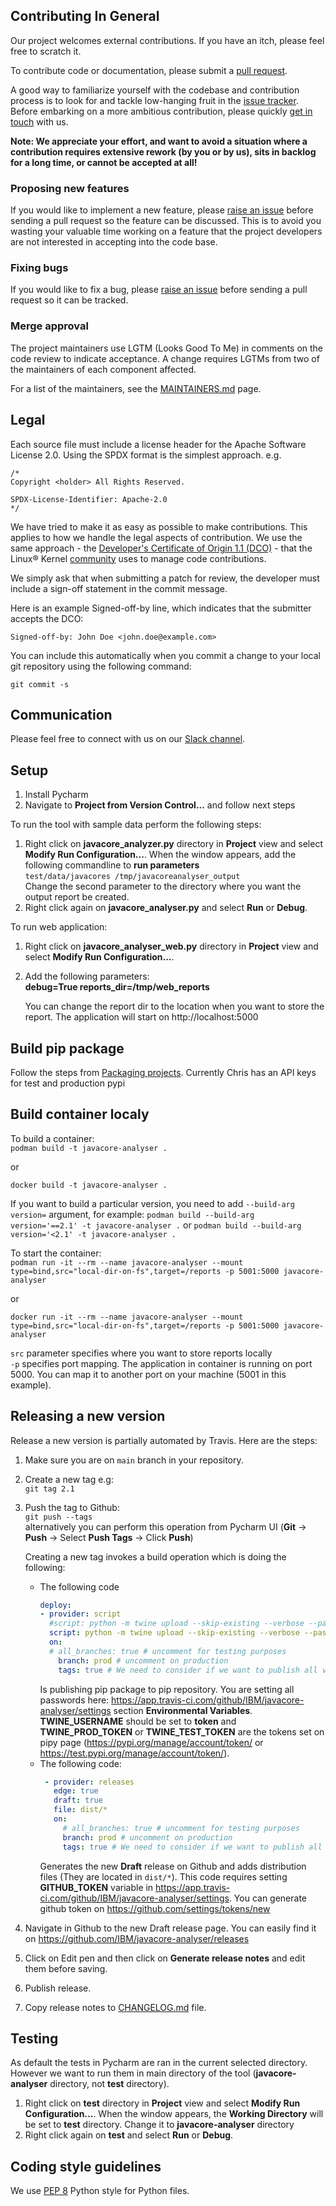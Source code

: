 ## Contributing In General
Our project welcomes external contributions. If you have an itch, please feel
free to scratch it.

To contribute code or documentation, please submit a [pull request](https://github.com/IBM/javacore-analyser/compare).

A good way to familiarize yourself with the codebase and contribution process is
to look for and tackle low-hanging fruit in the [issue tracker](https://github.com/ibm/javacore-analyser/issues).
Before embarking on a more ambitious contribution, please quickly [get in touch](#communication) with us.

**Note: We appreciate your effort, and want to avoid a situation where a contribution
requires extensive rework (by you or by us), sits in backlog for a long time, or
cannot be accepted at all!**

### Proposing new features

If you would like to implement a new feature, please 
[raise an issue](https://github.com/IBM/javacore-analyser/issues/new)
before sending a pull request so the feature can be discussed. This is to avoid
you wasting your valuable time working on a feature that the project developers
are not interested in accepting into the code base.

### Fixing bugs

If you would like to fix a bug, please [raise an issue](https://github.com/IBM/javacore-analyser/issues/new) before 
sending a pull request so it can be tracked.

### Merge approval

The project maintainers use LGTM (Looks Good To Me) in comments on the code
review to indicate acceptance. A change requires LGTMs from two of the
maintainers of each component affected.

For a list of the maintainers, see the [MAINTAINERS.md](MAINTAINERS.md) page.

## Legal

Each source file must include a license header for the Apache
Software License 2.0. Using the SPDX format is the simplest approach.
e.g.

```
/*
Copyright <holder> All Rights Reserved.

SPDX-License-Identifier: Apache-2.0
*/
```

We have tried to make it as easy as possible to make contributions. This
applies to how we handle the legal aspects of contribution. We use the
same approach - the [Developer's Certificate of Origin 1.1 (DCO)](https://github.com/hyperledger/fabric/blob/master/docs/source/DCO1.1.txt) - that the Linux® Kernel [community](https://elinux.org/Developer_Certificate_Of_Origin)
uses to manage code contributions.

We simply ask that when submitting a patch for review, the developer
must include a sign-off statement in the commit message.

Here is an example Signed-off-by line, which indicates that the
submitter accepts the DCO:

```
Signed-off-by: John Doe <john.doe@example.com>
```

You can include this automatically when you commit a change to your
local git repository using the following command:

```
git commit -s
```

## Communication
Please feel free to connect with us on our [Slack channel](https://ibm.enterprise.slack.com/archives/C01KQ4X0ZK6).

## Setup
1. Install Pycharm
2. Navigate to **Project from Version Control...** and follow next steps

To run the tool with sample data perform the following steps:
1. Right click on **javacore_analyzer.py** directory in **Project** view and select **Modify Run Configuration...**. 
When the window appears, add the following commandline to **run parameters**  
`test/data/javacores /tmp/javacoreanalyser_output`  
Change the second parameter to the directory where you want the output report be created.
2. Right click again on **javacore_analyser.py** and select **Run** or **Debug**.

To run web application:
1. Right click on **javacore_analyser_web.py** directory in **Project** view and select **Modify Run Configuration...**.
2. Add the following parameters:  
   **debug=True reports_dir=/tmp/web_reports**  

   You can change the report dir to the location when you want to store the report. 
   The application will start on http://localhost:5000


## Build pip package 
Follow the steps from [Packaging projects](https://packaging.python.org/en/latest/tutorials/packaging-projects/).
Currently Chris has an API keys for test and production pypi

## Build container localy  
To build a container:  
`podman build -t javacore-analyser .`

or 

`docker build -t javacore-analyser .`

If you want to build a particular version, you need to add `--build-arg version=` argument, for example:
`podman build --build-arg version='==2.1' -t javacore-analyser .` 
or 
`podman build --build-arg version='<2.1' -t javacore-analyser .`  

To start the container:  
`podman run -it --rm --name javacore-analyser --mount type=bind,src="local-dir-on-fs",target=/reports -p 5001:5000 javacore-analyser`  

or

`docker run -it --rm --name javacore-analyser --mount type=bind,src="local-dir-on-fs",target=/reports -p 5001:5000 javacore-analyser`

`src` parameter specifies where you want to store reports locally  
`-p` specifies port mapping. The application in container is running on port 5000. You can map it to another port on 
your machine (5001 in this example).

## Releasing a new version
Release a new version is partially automated by Travis. Here are the steps:  
1. Make sure you are on `main` branch in your repository.
2. Create a new tag e.g:  
   `git tag 2.1`
3. Push the tag to Github:  
  `git push --tags`  
  alternatively you can perform this operation from Pycharm UI (**Git** -> **Push** -> Select **Push Tags** -> 
  Click **Push**)  
   
   Creating a new tag invokes a build operation which is doing the following:
   * The following code 
      ```yaml
     deploy:
      - provider: script
        #script: python -m twine upload --skip-existing --verbose --password $TWINE_TEST_TOKEN --repository testpypi dist/* #test instance
        script: python -m twine upload --skip-existing --verbose --password $TWINE_PROD_TOKEN dist/* #production instance.  
        on:  
        # all_branches: true # uncomment for testing purposes
          branch: prod # uncomment on production
          tags: true # We need to consider if we want to publish all versions or every build (which should not be an issue
     ```
     Is publishing pip package to pip repository. You are setting all passwords here: 
     https://app.travis-ci.com/github/IBM/javacore-analyser/settings section **Environmental Variables**.
     **TWINE_USERNAME** should be set to **__token__** and **TWINE_PROD_TOKEN** or **TWINE_TEST_TOKEN** are the tokens
     set on pipy page (https://pypi.org/manage/account/token/ or https://test.pypi.org/manage/account/token/).
   * The following code:
     ```yaml
      - provider: releases
        edge: true
        draft: true
        file: dist/*
        on:
          # all_branches: true # uncomment for testing purposes
          branch: prod # uncomment on production
          tags: true # We need to consider if we want to publish all versions or every build (which should not be an issue
     ```  
     Generates the new **Draft** release on Github and adds distribution files (They are located in `dist/*`).
     This code requires setting **GITHUB_TOKEN** variable in 
     https://app.travis-ci.com/github/IBM/javacore-analyser/settings. You can generate github token on 
https://github.com/settings/tokens/new
4. Navigate in Github to the new Draft release page. You can easily find it on 
   https://github.com/IBM/javacore-analyser/releases
5. Click on Edit pen and then click on **Generate release notes** and edit them before saving.
6. Publish release.
7. Copy release notes to [CHANGELOG.md](CHANGELOG.md) file.

## Testing
As default the tests in Pycharm are ran in the current selected directory. However we want to run them in main 
directory of the tool (**javacore-analyser** directory, not **test** directory). 
1. Right click on **test** directory in **Project** view and select **Modify Run Configuration...**. 
When the window appears, the **Working Directory** will be set to **test** directory. 
Change it to **javacore-analyser** directory
2. Right click again on **test** and select **Run** or **Debug**.

## Coding style guidelines
We use [PEP 8](https://peps.python.org/pep-0008/) Python style for Python files.
